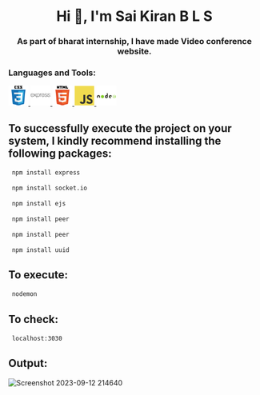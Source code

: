 <h1 align="center">Hi 👋, I'm Sai Kiran B L S</h1>
<h3 align="center">As part of bharat internship, I have made Video conference website.</h3>

<p align="left">
</p>

<h3 align="left">Languages and Tools:</h3>
<p align="left"> <a href="https://www.w3schools.com/css/" target="_blank" rel="noreferrer"> <img src="https://raw.githubusercontent.com/devicons/devicon/master/icons/css3/css3-original-wordmark.svg" alt="css3" width="40" height="40"/> </a> <a href="https://expressjs.com" target="_blank" rel="noreferrer"> <img src="https://raw.githubusercontent.com/devicons/devicon/master/icons/express/express-original-wordmark.svg" alt="express" width="40" height="40"/> </a> <a href="https://www.w3.org/html/" target="_blank" rel="noreferrer"> <img src="https://raw.githubusercontent.com/devicons/devicon/master/icons/html5/html5-original-wordmark.svg" alt="html5" width="40" height="40"/> </a> <a href="https://developer.mozilla.org/en-US/docs/Web/JavaScript" target="_blank" rel="noreferrer"> <img src="https://raw.githubusercontent.com/devicons/devicon/master/icons/javascript/javascript-original.svg" alt="javascript" width="40" height="40"/> </a> <a href="https://nodejs.org" target="_blank" rel="noreferrer"> <img src="https://raw.githubusercontent.com/devicons/devicon/master/icons/nodejs/nodejs-original-wordmark.svg" alt="nodejs" width="40" height="40"/> </a> </p>
 <h2>To successfully execute the project on your system, I kindly recommend installing the following packages:</h2>
 
 ```bash
  npm install express
```

 ```bash
  npm install socket.io
```

 ```bash
  npm install ejs
```

 ```bash
  npm install peer
```

 ```bash
  npm install peer 
```

 ```bash
  npm install uuid
```

 <h2>To execute:</h2>
 
 ```bash
  nodemon
```
 <h2>To check:</h2>

 ```bash
  localhost:3030
```

<h2>Output:</h2>
<img width="960" alt="Screenshot 2023-09-12 214640" src="https://github.com/Bayyana-kiran/bharat_intern_task_3/assets/99533113/af2204e0-9c46-4933-b895-6a29b4658765">
